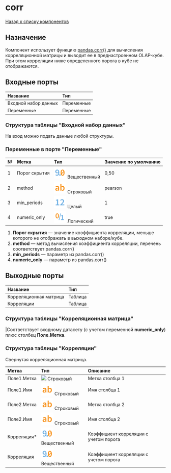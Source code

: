 # corr

[Назад к списку компонентов](../README.md)

## Назначение

Компонент использует функцию [pandas.corr()](https://pandas.pydata.org/docs/reference/api/pandas.get_dummies.html) для вычисления корреляционной матрицы и выводит ее в преднастроенном OLAP-кубе. При этом корреляции ниже определенного порога в кубе не отображаются.

## Входные порты

| Название              | Тип        |
|:----------------------|:-----------|
| Входной набор данных  | Переменные |
| Переменные            | Переменные |

### Структура таблицы "Входной набор данных"

На вход можно подать данные любой структуры.

### Переменные в порте "Переменные"

| №  | Метка         | Тип                                     | Значение по умолчанию  |
|:---|:--------------|:----------------------------------------|:-----------------------|
| 1  | Порог скрытия | ![](./img/realnumber.svg) Вещественный  | 0,50                   |
| 2  | method        | ![](./img/string.svg) Строковый         | pearson                |
| 3  | min_periods   | ![](./img/integer.svg) Целый            | 1                      |
| 4  | numeric_only  | ![](./img/logical.svg) Логический       | true                   |

1. **Порог скрытия** — значение коэффициента корреляции, меньше которого не отображать в выходном наборе/кубе.
2. **method** — метод вычисления коэффициента корреляции, перечень соответствует pandas.corr()
3. **min_periods** — параметр из pandas.corr()
4. **numeric_only** — параметр из pandas.corr()

## Выходные порты

| Название               | Тип        |
|:-----------------------|:-----------|
| Корреляционная матрица | Таблица    |
| Корреляции             | Таблица    |

### Структура таблицы "Корреляционная матрица"

|Соответствует входному датасету (с учетом переменной **numeric_only**) плюс столбец **Поле.Метка**.

### Структура таблицы "Корреляции"

Свернутая корреляционная матрица.

| Метка  | Тип                                    | Описание          |
|:-------|:---------------------------------------|:------------------|
| Поле1.Метка | ![](./img/string.svg.svg) Строковый | Метка столбца 1                 |
| Поле1.Имя   | ![](./img/string.svg) Строковый | Имя столбца 1                 |
| Поле2.Метка   | ![](./img/string.svg) Строковый | Метка столбца 2                 |
| Поле2.Имя   | ![](./img/string.svg) Строковый | Имя столбца 2                 |
| Корреляция*   | ![](./img/realnumber.svg) Вещественный | Коэффициент корреляции с учетом порога                 |
| Корреляция   | ![](./img/realnumber.svg) Вещественный | Коэффициент корреляции с учетом порога                 |